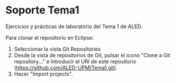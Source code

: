 # Soporte Tema1

Ejercicios y prácticas de laboratorio del Tema 1 de ALED.

Para clonar el repositorio en Eclipse: 
1) Seleccionar la vista Git Repositories
2) Desde la vista de repositorios de Git, pulsar el icono "Clone a Git repository..." e introducir el URI de este repositorio (https://github.com/ALED-UPM/Tema1.git). 
3) Hacer "Import projects".

